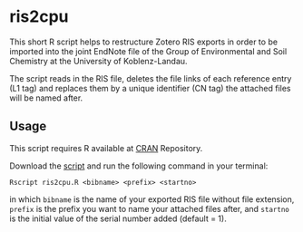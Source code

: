 # ris2cpu

This short R script helps to restructure Zotero RIS exports in order to be imported into the joint EndNote file of the Group of Environmental and Soil Chemistry at the University of Koblenz-Landau.

The script reads in the RIS file, deletes the file links of each reference entry (L1 tag) and replaces them by a unique identifier (CN tag) the attached files will be named after.

## Usage

This script requires R available at [CRAN](https://cran.r-project.org/mirrors.html) Repository.

Download the [script]() and run the following command in your terminal:

```shell
Rscript ris2cpu.R <bibname> <prefix> <startno>
```

in which `bibname` is the name of your exported RIS file without file extension, `prefix` is the prefix you want to name your attached files after, and `startno` is the initial value of the serial number added (default = 1).
